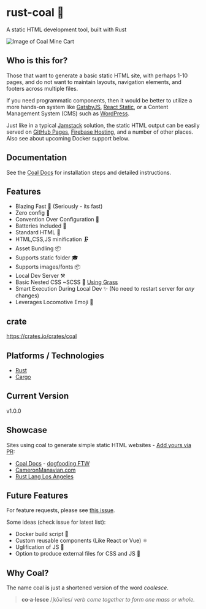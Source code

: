 # rust-coal 🚂
A static HTML development tool, built with Rust

![Image of Coal Mine Cart](examples/docs/assets/images/favicon.png)

## Who is this for?
Those that want to generate a basic static HTML site, with perhaps 1-10 pages, and do not want to maintain layouts, navigation elements, and footers across multiple files.

If you need programmatic components, then it would be better to utilize a more hands-on system like [GatsbyJS](https://www.gatsbyjs.com/), [React Static](https://github.com/react-static/react-static), or a Content Management System (CMS) such as [WordPress](https://wordpress.org/).

Just like in a typical [Jamstack](https://jamstack.org/) solution, the static HTML output can be easily served on [GitHub Pages](https://pages.github.com/), [Firebase Hosting](https://firebase.google.com/docs/hosting), and a number of other places. Also see about upcoming Docker support below.

## Documentation
See the [Coal Docs](https://camsjams.github.io/rust-coal/) for installation steps and detailed instructions.

## Features
- Blazing Fast 🚀 (Seriously - its fast)
- Zero config 📄
- Convention Over Configuration 💜
- Batteries Included 🔋
- Standard HTML 🌠
- HTML,CSS,JS minification 🗜️
- Asset Bundling 📦
- Supports static folder 🎓
- Supports images/fonts 📦
- Local Dev Server ⚒️
- Basic Nested CSS ~SCSS :nail_care: [Using Grass](https://crates.io/crates/grass)
- Smart Execution During Local Dev ✨ (No need to restart server for _any_ changes)
- Leverages Locomotive Emoji 🚂

## crate
https://crates.io/crates/coal


## Platforms / Technologies
* [Rust](https://www.rust-lang.org/)
* [Cargo](https://doc.rust-lang.org/cargo/)

## Current Version
v1.0.0

## Showcase
Sites using coal to generate simple static HTML websites - [Add yours via PR](https://github.com/camsjams/rust-coal/pulls):
* [Coal Docs](https://camsjams.github.io/rust-coal/) - [dogfooding FTW](https://en.wikipedia.org/wiki/Eating_your_own_dog_food)
* [CameronManavian.com](https://cameronmanavian.com/)
* [Rust Lang Los Angeles](https://rustlang.la/)

## Future Features
For feature requests, please see [this issue](https://github.com/camsjams/rust-coal/issues/1).

Some ideas (check issue for latest list):
- Docker build script 🐋
- Custom reusable components (Like React or Vue) ⚛️
- Uglification of JS 🧟
- Option to produce external files for CSS and JS 🎁

## Why Coal?
The name coal is just a shortened version of the word _coalesce_.

> **co·a·lesce**
> /ˌkōəˈles/
> *verb*
> _come together to form one mass or whole._